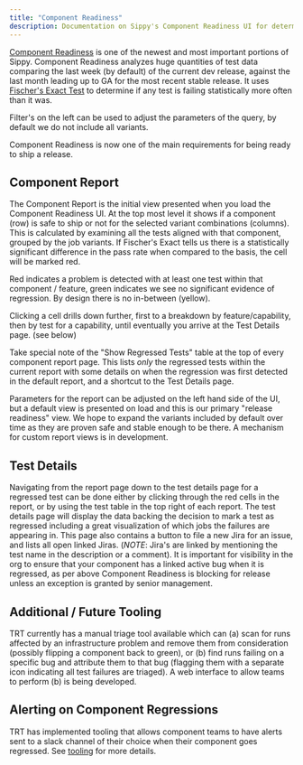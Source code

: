 ```yaml
---
title: "Component Readiness"
description: Documentation on Sippy's Component Readiness UI for determining our ability to ship a release.
---
```


[Component Readiness](https://sippy.dptools.openshift.org/sippy-ng/component_readiness/main) is one of the newest and most important portions of Sippy. Component Readiness analyzes huge quantities of test data comparing the last week (by default) of the current dev release, against the last month leading up to GA for the most recent stable release. It uses [Fischer's Exact Test](https://en.wikipedia.org/wiki/Fisher%27s_exact_test) to determine if any test is failing statistically more often than it was.

Filter's on the left can be used to adjust the parameters of the query, by default we do not include all variants.

Component Readiness is now one of the main requirements for being ready to ship a release.

## Component Report

The Component Report is the initial view presented when you load the Component Readiness UI. At the top most level it shows if a component (row) is safe to ship or not for the selected variant combinations (columns). This is calculated by examining all the tests aligned with that component, grouped by the job variants. If Fischer's Exact tells us there is a statistically significant difference in the pass rate when compared to the basis, the cell will be marked red.

Red indicates a problem is detected with at least one test within that component / feature, green indicates we see no significant evidence of regression. By design there is no in-between (yellow).

Clicking a cell drills down further, first to a breakdown by feature/capability, then by test for a capability, until eventually you arrive at the Test Details page. (see below)

Take special note of the "Show Regressed Tests" table at the top of every component report page. This lists *only* the regressed tests within the current report with some details on when the regression was first detected in the default report, and a shortcut to the Test Details page.

Parameters for the report can be adjusted on the left hand side of the UI, but a default view is presented on load and this is our primary "release readiness" view. We hope to expand the variants included by default over time as they are proven safe and stable enough to be there. A mechanism for custom report views is in development.

## Test Details

Navigating from the report page down to the test details page for a regressed test can be done either by clicking through the red cells in the report, or by using the test table in the top right of each report. The test details page will display the data backing the decision to mark a test as regressed including a great visualization of which jobs the failures are appearing in. This page also contains a button to file a new Jira for an issue, and lists all open linked Jiras. (*NOTE*: Jira's are linked by mentioning the test name in the description or a comment). It is important for visibility in the org to ensure that your component has a linked active bug when it is regressed, as per above Component Readiness is blocking for release unless an exception is granted by senior management.

## Additional / Future Tooling

TRT currently has a manual triage tool available which can (a) scan for runs affected by an infrastructure problem and remove them from consideration (possibly flipping a component back to green), or (b) find runs failing on a specific bug and attribute them to that bug (flagging them with a separate icon indicating all test failures are triaged). A web interface to allow teams to perform (b) is being developed.

## Alerting on Component Regressions

TRT has implemented tooling that allows component teams to have alerts sent to a slack channel of their choice when their component goes regressed. See [tooling](tooling.md) for more details.
